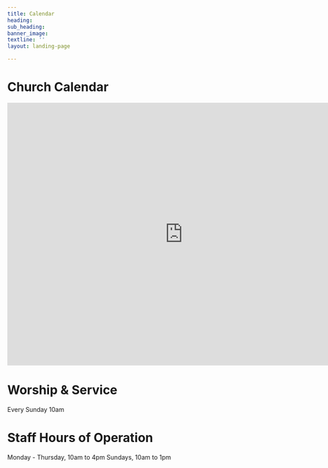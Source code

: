 ```yaml
---
title: Calendar
heading:
sub_heading:
banner_image:
textline: ''
layout: landing-page

---
```

# Church Calendar
<iframe src="https://calendar.google.com/calendar/embed?src=newbeginningsfallon%40gmail.com&ctz=America%2FLos_Angeles" style="border: 0" width="800" height="600" frameborder="0" scrolling="no"></iframe>


# Worship & Service
Every Sunday 10am


# Staff Hours of Operation
Monday - Thursday, 10am to 4pm
Sundays, 10am to 1pm